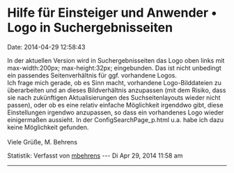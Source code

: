 Hilfe für Einsteiger und Anwender • Logo in Suchergebnisseiten
==============================================================

Date: 2014-04-29 12:58:43

In der aktuellen Version wird in Suchergebnisseiten das Logo oben links
mit max-width:200px; max-height:32px; eingebunden. Das ist nicht
unbedingt ein passendes Seitenverhältnis für ggf. vorhandene Logos.\
Ich frage mich gerade, ob es Sinn macht, vorhandene Logo-Bilddateien zu
überarbeiten und an dieses Bildverhältnis anzupassen (mit dem Risiko,
dass sie nach zukünftigen Aktualisierungen des Suchseitenlayouts wieder
nicht passen), oder ob es eine relativ einfache Möglichkeit irgenddwo
gibt, diese Einstellungen irgendwo anzupassen, so dass ein vorhandenes
Logo wieder einigermaßen aussieht. In der ConfigSearchPage\_p.html u.a.
habe ich dazu keine Möglichkeit gefunden.\
\
Viele Grüße, M. Behrens

Statistik: Verfasst von
[mbehrens](http://forum.yacy-websuche.de/memberlist.php?mode=viewprofile&u=868)
--- Di Apr 29, 2014 11:58 am

------------------------------------------------------------------------
